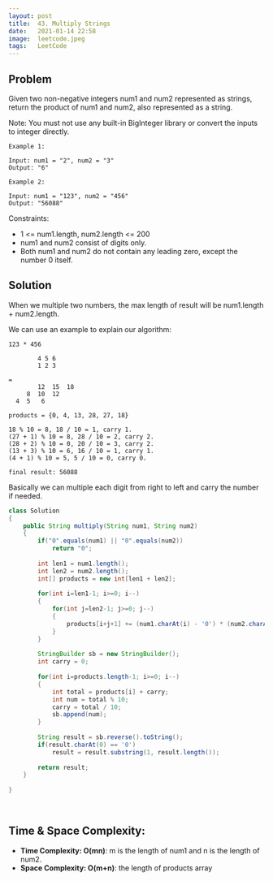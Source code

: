 ```yaml
---
layout: post 
title:  43. Multiply Strings
date:   2021-01-14 22:58
image:  leetcode.jpeg
tags:   LeetCode
---
```


## Problem

Given two non-negative integers num1 and num2 represented as strings, return the product of num1 and num2, also represented as a string.

Note: You must not use any built-in BigInteger library or convert the inputs to integer directly.

```
Example 1:

Input: num1 = "2", num2 = "3"
Output: "6"

Example 2:

Input: num1 = "123", num2 = "456"
Output: "56088"
```

Constraints:

* 1 <= num1.length, num2.length <= 200
* num1 and num2 consist of digits only.
* Both num1 and num2 do not contain any leading zero, except the number 0 itself.

## Solution

When we multiple two numbers, the max length of result will be num1.length + num2.length.

We can use an example to explain our algorithm:

```
123 * 456

        4 5 6
        1 2 3
        
=           
        12  15  18
     8  10  12
  4  5   6

products = {0, 4, 13, 28, 27, 18}

18 % 10 = 8, 18 / 10 = 1, carry 1.
(27 + 1) % 10 = 8, 28 / 10 = 2, carry 2.
(28 + 2) % 10 = 0, 20 / 10 = 3, carry 2.
(13 + 3) % 10 = 6, 16 / 10 = 1, carry 1.
(4 + 1) % 10 = 5, 5 / 10 = 0, carry 0.

final result: 56088
```

Basically we can multiple each digit from right to left and carry the number if needed.


```java
class Solution 
{
    public String multiply(String num1, String num2) 
    {
        if("0".equals(num1) || "0".equals(num2))
            return "0";
        
        int len1 = num1.length();
        int len2 = num2.length();
        int[] products = new int[len1 + len2];
        
        for(int i=len1-1; i>=0; i--)
        {
            for(int j=len2-1; j>=0; j--)
            {
                products[i+j+1] += (num1.charAt(i) - '0') * (num2.charAt(j) - '0');
            }
        }
        
        StringBuilder sb = new StringBuilder();
        int carry = 0;
        
        for(int i=products.length-1; i>=0; i--)
        {
            int total = products[i] + carry;
            int num = total % 10;
            carry = total / 10;
            sb.append(num);
        }
        
        String result = sb.reverse().toString();
        if(result.charAt(0) == '0')
            result = result.substring(1, result.length());
        
        return result;
    }
    
}
```

<!-- Line breaks -->
<br />

## Time & Space Complexity:

* **Time Complexity: O(mn)**: m is the length of num1 and n is the length of num2.
* **Space Complexity: O(m+n)**: the length of products array